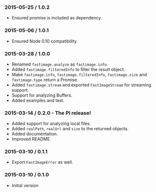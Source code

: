 ### 2015-05-25 / 1.0.2

* Ensured promise is included as dependency.

### 2015-05-06 / 1.0.1

* Ensured Node 0.10 compatibility.

### 2015-03-28 / 1.0.0

* Renamed `fastimage.analyze` as `fastimage.info`.
* Added `fastimage.filteredInfo` to filter the result object.
* Make `fastimage.info`, `fastimage.filteredInfo`, `fastimage.size` and `fastimage.type` return a Promise.
* Added `fastimage.stream` and exported `FastImageStream` for streaming support.
* Support for analyzing Buffers.
* Added examples and test.

### 2015-03-14 / 0.2.0 - The PI release!

* Added support for analyzing local files.
* Added `realPath`, `realUrl` and `size` to the returned objects.
* Added documentation.
* Improved README.

### 2015-03-10 / 0.1.1

* Export `FastImageError` as well.

### 2015-03-10 / 0.1.0

* Initial version
